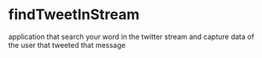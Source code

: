 # findTweetInStream
application that search your word in the twitter stream and capture data of the user that tweeted that message
